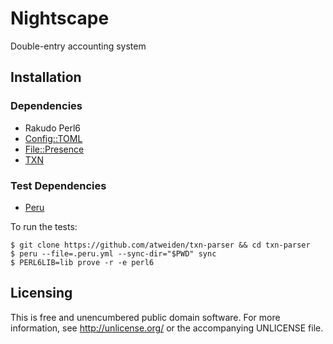 # Nightscape

Double-entry accounting system


## Installation

### Dependencies

- Rakudo Perl6
- [Config::TOML](https://github.com/atweiden/config-toml)
- [File::Presence](https://github.com/atweiden/file-presence)
- [TXN](https://github.com/atweiden/mktxn)

### Test Dependencies

- [Peru](https://github.com/buildinspace/peru)

To run the tests:

```
$ git clone https://github.com/atweiden/txn-parser && cd txn-parser
$ peru --file=.peru.yml --sync-dir="$PWD" sync
$ PERL6LIB=lib prove -r -e perl6
```


## Licensing

This is free and unencumbered public domain software. For more
information, see http://unlicense.org/ or the accompanying UNLICENSE file.
